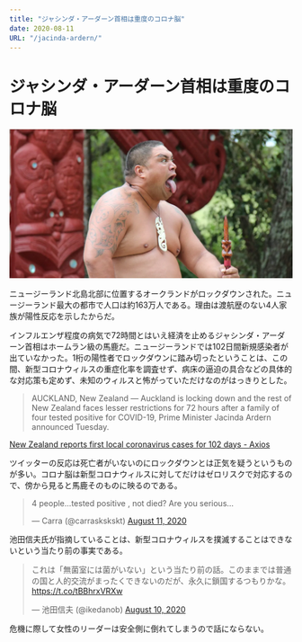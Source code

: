 ```yaml
---
title: "ジャシンダ・アーダーン首相は重度のコロナ脳"
date: 2020-08-11
URL: "/jacinda-ardern/"
---
```


# ジャシンダ・アーダーン首相は重度のコロナ脳

<img src="../jacinda-ardern/maori.webp" alt="maori">

ニュージーランド北島北部に位置するオークランドがロックダウンされた。ニュージーランド最大の都市で人口は約163万人である。理由は渡航歴のない4人家族が陽性反応を示したからだ。<!--more-->

インフルエンザ程度の病気で72時間とはいえ経済を止めるジャシンダ・アーダーン首相はホームラン級の馬鹿だ。ニュージーランドでは102日間新規感染者が出ていなかった。1桁の陽性者でロックダウンに踏み切ったということは、この間、新型コロナウィルスの重症化率を調査せず、病床の逼迫の具合などの具体的な対応策も定めず、未知のウィルスと怖がっていただけなのがはっきりとした。

> AUCKLAND, New Zealand — Auckland is locking down and the rest of New Zealand faces lesser restrictions for 72 hours after a family of four tested positive for COVID-19, Prime Minister Jacinda Ardern announced Tuesday.

[New Zealand reports first local coronavirus cases for 102 days - Axios](https://archive.vn/jmwE3)

ツイッターの反応は死亡者がいないのにロックダウンとは正気を疑うというものが多い。コロナ脳は新型コロナウィルスに対してだけはゼロリスクで対応するので、傍から見ると馬鹿そのものに映るのである。

<blockquote class="twitter-tweet"><p lang="en" dir="ltr">4 people...tested positive , not died? Are you serious...</p>&mdash; Carra (@carraskskskt) <a href="https://twitter.com/carraskskskt/status/1293126892116008961?ref_src=twsrc%5Etfw">August 11, 2020</a></blockquote><script async src="https://platform.twitter.com/widgets.js" charset="utf-8"></script>

池田信夫氏が指摘していることは、新型コロナウィルスを撲滅することはできないという当たり前の事実である。

<blockquote class="twitter-tweet"><p lang="ja" dir="ltr">これは「無菌室には菌がいない」という当たり前の話。このままでは普通の国と人的交流がまったくできないのだが、永久に鎖国するつもりかな。 <a href="https://t.co/tBBhrxVRXw">https://t.co/tBBhrxVRXw</a></p>&mdash; 池田信夫 (@ikedanob) <a href="https://twitter.com/ikedanob/status/1292760477311750145?ref_src=twsrc%5Etfw">August 10, 2020</a></blockquote><script async src="https://platform.twitter.com/widgets.js" charset="utf-8"></script>

危機に際して女性のリーダーは安全側に倒れてしまうので話にならない。